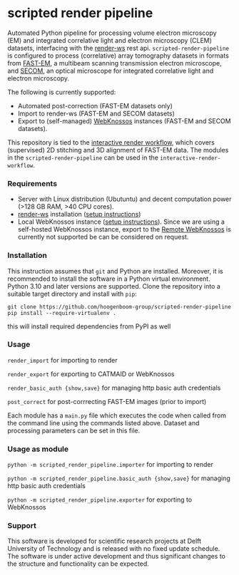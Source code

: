# scripted render pipeline
Automated Python pipeline for processing volume electron microscopy (EM) and integrated correlative light and electron microscopy (CLEM) datasets, interfacing with the [render-ws](https://github.com/saalfeldlab/render/blob/master/docs/src/site/markdown/render-ws.md) rest api. `scripted-render-pipeline` is configured to process (correlative) array tomography datasets in formats from [FAST-EM](https://www.delmic.com/en/products/fast-imaging/fast-em), a multibeam scanning transmission electron microscope, and [SECOM](https://www.delmic.com/en/products/clem-solutions/secom), an optical microscope for integrated correlative light and electron microscopy.

The following is currently supported:
- Automated post-correction (FAST-EM datasets only)
- Import to render-ws (FAST-EM and SECOM datasets)
- Export to (self-managed) [WebKnossos](https://webknossos.org/) instances (FAST-EM and SECOM datasets).

This repository is tied to the [interactive render workflow](https://github.com/hoogenboom-group/interactive-render-workflow), which covers (supervised) 2D stitching and 3D alignment of FAST-EM data. The modules in the `scripted-render-pipeline` can be used in the `interactive-render-workflow`.

### Requirements
- Server with Linux distribution (Ubutuntu) and decent computation power (>128 GB RAM, >40 CPU cores).
- [render-ws](https://github.com/saalfeldlab/render/blob/b06be441f3c78e1423c54bce20b291752c6d0773/docs/src/site/markdown/render-ws.md) installation ([setup instructions](https://github.com/hoogenboom-group/em-infrastructure/blob/master/docs/Render-ws.md))
- Local WebKnossos instance ([setup instructions](https://github.com/hoogenboom-group/em-infrastructure/blob/master/docs/Webknossos.md)). Since we are using a self-hosted WebKnossos instance, export to the [Remote WebKnossos](https://webknossos.org/) is currently not supported be can be considered on request. 

### Installation 
This instruction assumes that `git` and Python are installed. Moreover, it is recommended to install the software in a Python virtual environment. Python 3.10 and later versions are supported.
Clone the repository into a suitable target directory and install with `pip`:
```
git clone https://github.com/hoogenboom-group/scripted-render-pipeline
pip install --require-virtualenv .
```
this will install required dependencies from PyPI as well

### Usage
`render_import`  for importing to render

`render_export`  for exporting to CATMAID or WebKnossos

`render_basic_auth {show,save}`  for managing http basic auth credentials

`post_correct`  for post-corrrecting FAST-EM images (prior to import)

Each module has a `main.py` file which executes the code when called from the command line using the commands listed above. Dataset and processing parameters can be set in this file. 

### Usage as module
`python -m scripted_render_pipeline.importer`  for importing to render

`python -m scripted_render_pipeline.basic_auth {show,save}`  for managing http basic auth credentials

`python -m scripted_render_pipeline.exporter` for exporting to WebKnossos

### Support
This software is developed for scientific research projects at Delft University of Technology and is released with no fixed update schedule. The software is under active development and thus significant changes to the structure and functionality can be expected. 
